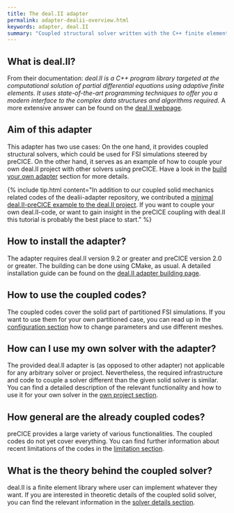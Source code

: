 ```yaml
---
title: The deal.II adapter
permalink: adapter-dealii-overview.html
keywords: adapter, deal.II
summary: "Coupled structural solver written with the C++ finite element library deal.II"
---
```


## What is deal.II?

From their documentation: _deal.II is a C++ program library targeted at the computational solution_
_of partial differential equations using adaptive finite elements. It uses_
_state-of-the-art programming techniques to offer you a modern interface_
_to the complex data structures and algorithms required._ A more extensive answer can be found on the [deal.II webpage](https://www.dealii.org/).

## Aim of this adapter

This adapter has two use cases: On the one hand, it provides coupled structural solvers, which could be used for FSI simulations steered by preCICE. On the other hand, it serves as an example of how to couple your own deal.II project with other solvers using preCICE. Have a look in the [build your own adapter](adapter-dealii-own-project.html) section for more details.

{% include tip.html content="In addition to our coupled solid mechanics related codes of the dealii-adapter repository, we contributed a [minimal deal.II-preCICE example to the deal.II project](https://dealii.org/developer/doxygen/deal.II/code_gallery_coupled_laplace_problem.html). If you want to couple your own deal.II-code, or want to gain insight in the preCICE coupling with deal.II this tutorial is probably the best place to start." %}

## How to install the adapter?

The adapter requires deal.II version 9.2 or greater and preCICE version 2.0 or greater. The building can be done using CMake, as usual. A detailed installation guide can be found on the [deal.II adapter building page](adapter-dealii-get.html).

## How to use the coupled codes?

The coupled codes cover the solid part of partitioned FSI simulations. If you want to use them for your own partitioned case, you can read up in the [configuration section](adapter-dealii-configure.html) how to change parameters and use different meshes.

## How can I use my own solver with the adapter?

The provided deal.II adapter is (as opposed to other adapter) not applicable for any arbitrary solver or project. Nevertheless, the required infrastructure and code to couple a solver different than the given solid solver is similar. You can find a detailed description of the relevant functionality and how to use it for your own solver in the [own project section](adapter-dealii-own-project.html).

## How general are the already coupled codes?

preCICE provides a large variety of various functionalities. The coupled codes do not yet cover everything. You can find further information about recent limitations of the codes in the [limitation section](adapter-dealii-limitations.html).

## What is the theory behind the coupled solver?

deal.II is a finite element library where user can implement whatever they want. If you are interested in theoretic details of the coupled solid solver, you can find the relevant information in the [solver details section](adapter-dealii-solver-details.html).
